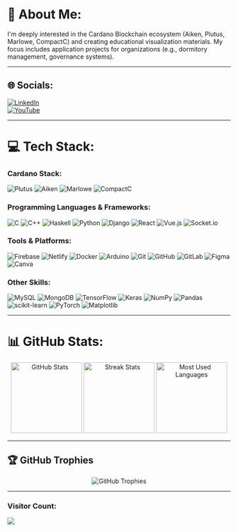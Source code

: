 # 💫 About Me:
I'm deeply interested in the Cardano Blockchain ecosystem (Aiken, Plutus, Marlowe, CompactC) and creating educational visualization materials. My focus includes application projects for organizations (e.g., dormitory management, governance systems).

---

## 🌐 Socials:
[![LinkedIn](https://img.shields.io/badge/LinkedIn-%230077B5.svg?logo=linkedin&logoColor=white)](https://linkedin.com/in/bqminhvn)  
[![YouTube](https://img.shields.io/badge/YouTube-%23FF0000.svg?logo=youtube&logoColor=white)](https://www.youtube.com/@DirectedbyMinhBui)

---

# 💻 Tech Stack:
### Cardano Stack:
![Plutus](https://img.shields.io/badge/Plutus-%234A4A55.svg?style=flat&logo=cardano&logoColor=white) 
![Aiken](https://img.shields.io/badge/Aiken-%235e5086.svg?style=flat&logo=haskell&logoColor=white)
![Marlowe](https://img.shields.io/badge/Marlowe-%232D3748.svg?style=flat&logo=cardano&logoColor=white)
![CompactC](https://img.shields.io/badge/CompactC-%230078D7.svg?style=flat&logo=midnight&logoColor=white)

### Programming Languages & Frameworks:
![C](https://img.shields.io/badge/C-%2300599C.svg?style=flat&logo=c&logoColor=white) 
![C++](https://img.shields.io/badge/C++-%2300599C.svg?style=flat&logo=c%2B%2B&logoColor=white) 
![Haskell](https://img.shields.io/badge/Haskell-%235e5086.svg?style=flat&logo=haskell&logoColor=white) 
![Python](https://img.shields.io/badge/Python-%233670A0.svg?style=flat&logo=python&logoColor=%23ffdd54) 
![Django](https://img.shields.io/badge/Django-%23092E20.svg?style=flat&logo=django&logoColor=white) 
![React](https://img.shields.io/badge/React-%2320232a.svg?style=flat&logo=react&logoColor=%2361DAFB) 
![Vue.js](https://img.shields.io/badge/Vue.js-%2335495e.svg?style=flat&logo=vuedotjs&logoColor=%234FC08D) 
![Socket.io](https://img.shields.io/badge/Socket.io-%23010101.svg?style=flat&logo=socket.io&logoColor=white)

### Tools & Platforms:
![Firebase](https://img.shields.io/badge/Firebase-%23039BE5.svg?style=flat&logo=firebase) 
![Netlify](https://img.shields.io/badge/Netlify-%23000000.svg?style=flat&logo=netlify&logoColor=#00C7B7) 
![Docker](https://img.shields.io/badge/Docker-%230db7ed.svg?style=flat&logo=docker&logoColor=white) 
![Arduino](https://img.shields.io/badge/Arduino-%2300979D.svg?style=flat&logo=arduino&logoColor=white) 
![Git](https://img.shields.io/badge/Git-%23F05033.svg?style=flat&logo=git&logoColor=white) 
![GitHub](https://img.shields.io/badge/GitHub-%23121011.svg?style=flat&logo=github&logoColor=white) 
![GitLab](https://img.shields.io/badge/GitLab-%23181717.svg?style=flat&logo=gitlab&logoColor=white) 
![Figma](https://img.shields.io/badge/Figma-%23F24E1E.svg?style=flat&logo=figma&logoColor=white) 
![Canva](https://img.shields.io/badge/Canva-%2300C4CC.svg?style=flat&logo=Canva&logoColor=white)

### Other Skills:
![MySQL](https://img.shields.io/badge/MySQL-%234479A1.svg?style=flat&logo=mysql&logoColor=white) 
![MongoDB](https://img.shields.io/badge/MongoDB-%234ea94b.svg?style=flat&logo=mongodb&logoColor=white) 
![TensorFlow](https://img.shields.io/badge/TensorFlow-%23FF6F00.svg?style=flat&logo=TensorFlow&logoColor=white) 
![Keras](https://img.shields.io/badge/Keras-%23D00000.svg?style=flat&logo=Keras&logoColor=white) 
![NumPy](https://img.shields.io/badge/NumPy-%23013243.svg?style=flat&logo=numpy&logoColor=white) 
![Pandas](https://img.shields.io/badge/Pandas-%23150458.svg?style=flat&logo=pandas&logoColor=white) 
![scikit-learn](https://img.shields.io/badge/scikit--learn-%23F7931E.svg?style=flat&logo=scikit-learn&logoColor=white) 
![PyTorch](https://img.shields.io/badge/PyTorch-%23EE4C2C.svg?style=flat&logo=PyTorch&logoColor=white) 
![Matplotlib](https://img.shields.io/badge/Matplotlib-%23ffffff.svg?style=flat&logo=Matplotlib&logoColor=black)

---

# 📊 GitHub Stats:
<div align="center">
  <img src="https://github-readme-stats.vercel.app/api?username=Minhcardanian&theme=radical&hide_border=false&include_all_commits=true&count_private=true" alt="GitHub Stats" height="160px"/>
  <img src="https://github-readme-streak-stats.herokuapp.com?user=Minhcardanian&theme=radical&hide_border=false" alt="Streak Stats" height="160px"/>
  <img src="https://github-readme-stats.vercel.app/api/top-langs/?username=Minhcardanian&theme=radical&hide_border=false&layout=compact" alt="Most Used Languages" height="160px"/>
</div>

---

## 🏆 GitHub Trophies
<div align="center">
  <img src="https://github-profile-trophy.vercel.app/?username=Minhcardanian&theme=darkhub&no-frame=true&margin-w=10" alt="GitHub Trophies"/>
</div>

---

### Visitor Count:
[![](https://visitcount.itsvg.in/api?id=Minhcardanian&icon=2&color=4)](https://visitcount.itsvg.in)
